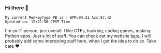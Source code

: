 ### Hi there 👋
<!-- PB START -->
```
My current MonkeyType PB is - WPM:94.21 Acc:97.42
Updated on: 12:21:50 CEST Time
```
<!-- PB END -->
I'm an IT person, just overall. I like CTFs, hacking, coding games, making Python apps. Just a lot of stuff.
You can check out my website [here](https://skill3472.github.io/).
I will probably add some interesting stuff here, when I get the idea to do so. Take care ❤️
